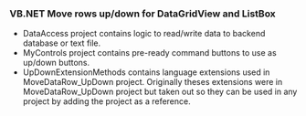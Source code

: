 ### VB.NET Move rows up/down for DataGridView and ListBox

- DataAccess project	 contains logic to read/write data to backend database or text file.
- MyControls project contains pre-ready command buttons to use as up/down buttons.
- UpDownExtensionMethods contains language extensions used in MoveDataRow_UpDown project. Originally 
theses extensions were in MoveDataRow_UpDown project but taken out so they can be used in
any project by adding the project as a reference.